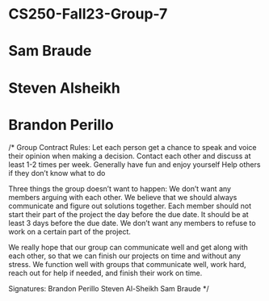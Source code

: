 # CS250-Fall23-Group-7

# Sam Braude
# Steven Alsheikh
# Brandon Perillo


/* Group Contract Rules:
Let each person get a chance to speak and voice their opinion when making a decision.
Contact each other and discuss at least 1-2 times per week. 
Generally have fun and enjoy yourself
Help others if they don’t know what to do
 
Three things the group doesn’t want to happen:
We don’t want any members arguing with each other. We believe that we should always communicate and figure out solutions together.
 Each member should not start their part of the project the day before the due date. It should be at least 3 days before the due date.
We don’t want any members to refuse to work on a certain part of the project. 

We really hope that our group can communicate well and get along with each other, so that we can finish our projects on time and without any stress. 
We function well with groups that communicate well, work hard, reach out for help if needed, and finish their work on time.

Signatures:
Brandon Perillo
Steven Al-Sheikh
Sam Braude
*/
